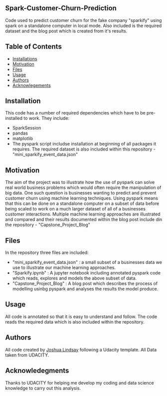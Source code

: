 ## Spark-Customer-Churn-Prediction

Code used to predict customer churn for the fake company "sparkify" using spark on a standalone computer in local mode. Also included is the required dataset and the blog post which is created from it's results. 

Table of Contents 
---

- [Installations](#installation)
- [Motivation](#motivation)
- [Files](#files)
- [Usage](#Usage)
- [Authors](#authors)
- [Acknowlegements](#acknowledgements) 

## Installation

This code has a number of required dependencies which have to be pre-installed to work. They include:

- SparkSession
- pandas
- matplotlib
- The pyspark script includse installation at beginning of all packages it requires. The required dataset is also included within this repository - "mini_sparkify_event_data.json"
## Motivation 

The aim of the project was to illustrate how the use of pyspark can solve real world business problems which would often require the manipulation of big data. One such question is businesses wanting to predict and prevent customer churn using machine learning techniques. Using pyspark means that this can be done on a standalone computer on a subset of data before being scaled to work on a much larger dataset of all of a businesses customer interactions. Multiple machine learning approaches are illustrated and compared and their results documented within the blog post include din the repository - "Capstone_Project_Blog"

## Files 

In the repository three files are included:
- "mini_sparkify_event_data.json" : a small subset of a businesses data we use to illustrate our machine learning approaches.
- "Sparkify.ipynb" : A jupyter notebook including annotated pyspark code which reads, explores and models the above subset of data. 
- "Capstone_Project_Blog" : A blog post which describes the process of modelling usinbg pyspark and analyses the results the model produce. 

## Usage 
All code is annotated so that it is easy to understand and follow. The code reads the required data which is also included within the repository. 

## Authors

All code created by [Joshua Lindsay](https://github.com/josh-lindsay2023) following a Udacity template. 
All Data taken from UDACITY. 

## Acknowledegments

 Thanks to UDACITY for helping me develop my coding and data science knowledge to carry out this analysis. 
